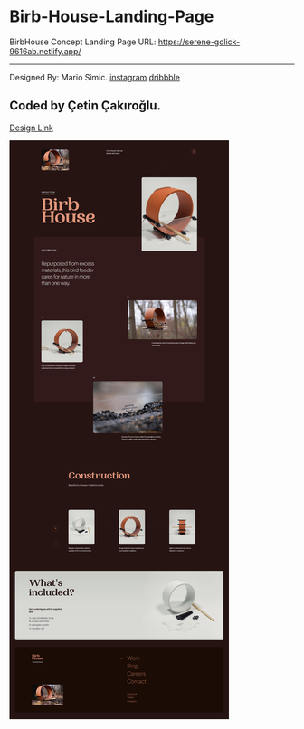# Birb-House-Landing-Page
BirbHouse Concept Landing Page
URL: https://serene-golick-9616ab.netlify.app/

---
Designed By: Mario Simic. 
              	[instagram](@ui_dude)
                [dribbble](https://dribbble.com/mario-simic)
                
Coded by Çetin Çakıroğlu.
---
[Design Link](https://dribbble.com/shots/14855000-Bird-Feeder-Concept)

![image info](/assets/images/screenshot.jpg)
